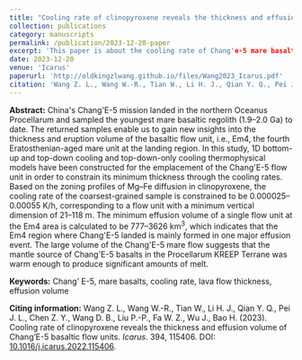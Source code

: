 ```yaml
---
title: "Cooling rate of clinopyroxene reveals the thickness and effusion volume of Chang’E-5 basaltic flow units"
collection: publications
category: manuscripts
permalink: /publication/2023-12-20-paper
excerpt: 'This paper is about the cooling rate of Chang'e-5 mare basalts.'
date: 2023-12-20
venue: 'Icarus'
paperurl: 'http://oldkingzlwang.github.io/files/Wang2023_Icarus.pdf'
citation: 'Wang Z. L., Wang W.-R., Tian W., Li H. J., Qian Y. Q., Pei J. L., Chen Z. Y., Wang D. B., Liu P.-P., Fa W. Z., Wu J., Bao H. (2023). &quot; Cooling rate of clinopyroxene reveals the thickness and effusion volume of Chang’E-5 basaltic flow units.&quot; <i>Icarus</i>. 394:115406.'
---
```


**Abstract:** China's Chang'E-5 mission landed in the northern Oceanus Procellarum and sampled the youngest mare basaltic regolith (1.9–2.0 Ga) to date. The returned samples enable us to gain new insights into the thickness and eruption volume of the basaltic flow unit, i.e., Em4, the fourth Eratosthenian-aged mare unit at the landing region. In this study, 1D bottom-up and top-down cooling and top-down-only cooling thermophysical models have been constructed for the emplacement of the Chang'E-5 flow unit in order to constrain its minimum thickness through the cooling rates. Based on the zoning profiles of Mg–Fe diffusion in clinopyroxene, the cooling rate of the coarsest-grained sample is constrained to be 0.000025–0.00055 K/h, corresponding to a flow unit with a minimum vertical dimension of 21–118 m. The minimum effusion volume of a single flow unit at the Em4 area is calculated to be 777–3626 km<sup>3</sup>, which indicates that the Em4 region where Chang'E-5 landed is mainly formed in one major effusion event. The large volume of the Chang'E-5 mare flow suggests that the mantle source of Chang'E-5 basalts in the Procellarum KREEP Terrane was warm enough to produce significant amounts of melt.

**Keywords:** Chang’ E-5, mare basalts, cooling rate, lava flow thickness, effusion volume

**Citing information:** Wang Z. L., Wang W.-R., Tian W., Li H. J., Qian Y. Q., Pei J. L., Chen Z. Y., Wang D. B., Liu P.-P., Fa W. Z., Wu J., Bao H. (2023). Cooling rate of clinopyroxene reveals the thickness and effusion volume of Chang’E-5 basaltic flow units. *Icarus*. 394, 115406. DOI: [10.1016/j.icarus.2022.115406](https://www.sciencedirect.com/science/article/pii/S0019103522004985).